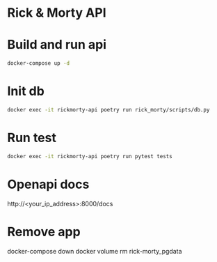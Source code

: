 # Rick & Morty API

# Build and run api
```bash
docker-compose up -d
```

# Init db
```bash
docker exec -it rickmorty-api poetry run rick_morty/scripts/db.py
```

# Run test
```bash
docker exec -it rickmorty-api poetry run pytest tests
```

# Openapi docs
http://<your_ip_address>:8000/docs

# Remove app 
docker-compose down
docker volume rm rick-morty_pgdata